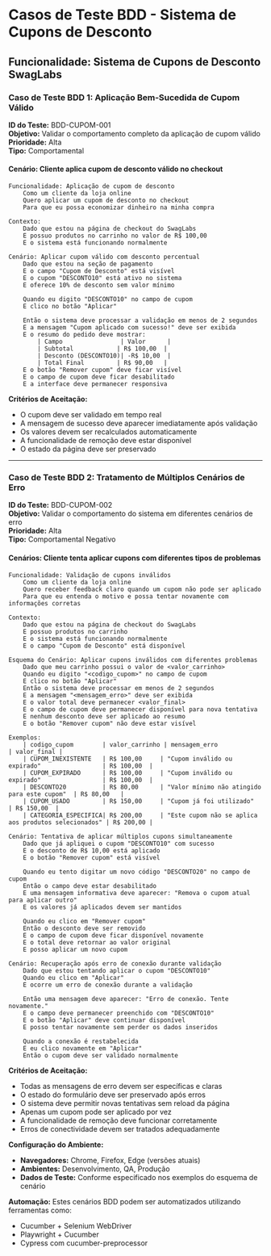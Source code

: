 # Casos de Teste BDD - Sistema de Cupons de Desconto

## Funcionalidade: Sistema de Cupons de Desconto SwagLabs

### Caso de Teste BDD 1: Aplicação Bem-Sucedida de Cupom Válido

**ID do Teste:** BDD-CUPOM-001  
**Objetivo:** Validar o comportamento completo da aplicação de cupom válido  
**Prioridade:** Alta  
**Tipo:** Comportamental  

#### Cenário: Cliente aplica cupom de desconto válido no checkout

```gherkin
Funcionalidade: Aplicação de cupom de desconto
    Como um cliente da loja online
    Quero aplicar um cupom de desconto no checkout
    Para que eu possa economizar dinheiro na minha compra

Contexto:
    Dado que estou na página de checkout do SwagLabs
    E possuo produtos no carrinho no valor de R$ 100,00
    E o sistema está funcionando normalmente

Cenário: Aplicar cupom válido com desconto percentual
    Dado que estou na seção de pagamento
    E o campo "Cupom de Desconto" está visível
    E o cupom "DESCONTO10" está ativo no sistema
    E oferece 10% de desconto sem valor mínimo
    
    Quando eu digito "DESCONTO10" no campo de cupom
    E clico no botão "Aplicar"
    
    Então o sistema deve processar a validação em menos de 2 segundos
    E a mensagem "Cupom aplicado com sucesso!" deve ser exibida
    E o resumo do pedido deve mostrar:
        | Campo                | Valor      |
        | Subtotal            | R$ 100,00  |
        | Desconto (DESCONTO10)| -R$ 10,00  |
        | Total Final         | R$ 90,00   |
    E o botão "Remover cupom" deve ficar visível
    E o campo de cupom deve ficar desabilitado
    E a interface deve permanecer responsiva
```

**Critérios de Aceitação:**
- O cupom deve ser validado em tempo real
- A mensagem de sucesso deve aparecer imediatamente após validação
- Os valores devem ser recalculados automaticamente
- A funcionalidade de remoção deve estar disponível
- O estado da página deve ser preservado

---

### Caso de Teste BDD 2: Tratamento de Múltiplos Cenários de Erro

**ID do Teste:** BDD-CUPOM-002  
**Objetivo:** Validar o comportamento do sistema em diferentes cenários de erro  
**Prioridade:** Alta  
**Tipo:** Comportamental Negativo  

#### Cenários: Cliente tenta aplicar cupons com diferentes tipos de problemas

```gherkin
Funcionalidade: Validação de cupons inválidos
    Como um cliente da loja online
    Quero receber feedback claro quando um cupom não pode ser aplicado
    Para que eu entenda o motivo e possa tentar novamente com informações corretas

Contexto:
    Dado que estou na página de checkout do SwagLabs
    E possuo produtos no carrinho
    E o sistema está funcionando normalmente
    E o campo "Cupom de Desconto" está disponível

Esquema do Cenário: Aplicar cupons inválidos com diferentes problemas
    Dado que meu carrinho possui o valor de <valor_carrinho>
    Quando eu digito "<codigo_cupom>" no campo de cupom
    E clico no botão "Aplicar"
    Então o sistema deve processar em menos de 2 segundos
    E a mensagem "<mensagem_erro>" deve ser exibida
    E o valor total deve permanecer <valor_final>
    E o campo de cupom deve permanecer disponível para nova tentativa
    E nenhum desconto deve ser aplicado ao resumo
    E o botão "Remover cupom" não deve estar visível

Exemplos:
    | codigo_cupom        | valor_carrinho | mensagem_erro                                  | valor_final |
    | CUPOM_INEXISTENTE   | R$ 100,00     | "Cupom inválido ou expirado"                 | R$ 100,00  |
    | CUPOM_EXPIRADO      | R$ 100,00     | "Cupom inválido ou expirado"                 | R$ 100,00  |
    | DESCONTO20          | R$ 80,00      | "Valor mínimo não atingido para este cupom"  | R$ 80,00   |
    | CUPOM_USADO         | R$ 150,00     | "Cupom já foi utilizado"                     | R$ 150,00  |
    | CATEGORIA_ESPECIFICA| R$ 200,00     | "Este cupom não se aplica aos produtos selecionados" | R$ 200,00 |

Cenário: Tentativa de aplicar múltiplos cupons simultaneamente
    Dado que já apliquei o cupom "DESCONTO10" com sucesso
    E o desconto de R$ 10,00 está aplicado
    E o botão "Remover cupom" está visível
    
    Quando eu tento digitar um novo código "DESCONTO20" no campo de cupom
    Então o campo deve estar desabilitado
    E uma mensagem informativa deve aparecer: "Remova o cupom atual para aplicar outro"
    E os valores já aplicados devem ser mantidos
    
    Quando eu clico em "Remover cupom"
    Então o desconto deve ser removido
    E o campo de cupom deve ficar disponível novamente
    E o total deve retornar ao valor original
    E posso aplicar um novo cupom

Cenário: Recuperação após erro de conexão durante validação
    Dado que estou tentando aplicar o cupom "DESCONTO10"
    Quando eu clico em "Aplicar"
    E ocorre um erro de conexão durante a validação
    
    Então uma mensagem deve aparecer: "Erro de conexão. Tente novamente."
    E o campo deve permanecer preenchido com "DESCONTO10"
    E o botão "Aplicar" deve continuar disponível
    E posso tentar novamente sem perder os dados inseridos
    
    Quando a conexão é restabelecida
    E eu clico novamente em "Aplicar"
    Então o cupom deve ser validado normalmente
```

**Critérios de Aceitação:**
- Todas as mensagens de erro devem ser específicas e claras
- O estado do formulário deve ser preservado após erros
- O sistema deve permitir novas tentativas sem reload da página
- Apenas um cupom pode ser aplicado por vez
- A funcionalidade de remoção deve funcionar corretamente
- Erros de conectividade devem ser tratados adequadamente

**Configuração do Ambiente:**
- **Navegadores:** Chrome, Firefox, Edge (versões atuais)
- **Ambientes:** Desenvolvimento, QA, Produção
- **Dados de Teste:** Conforme especificado nos exemplos do esquema de cenário

**Automação:**
Estes cenários BDD podem ser automatizados utilizando ferramentas como:
- Cucumber + Selenium WebDriver
- Playwright + Cucumber
- Cypress com cucumber-preprocessor